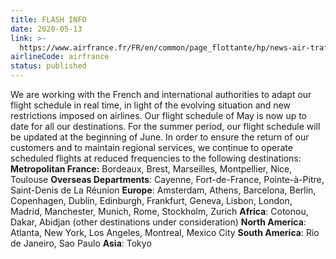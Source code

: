 ```yaml
---
title: FLASH INFO
date: 2020-05-13
link: >-
  https://www.airfrance.fr/FR/en/common/page_flottante/hp/news-air-traffic-air-france.htm
airlineCode: airfrance
status: published
---
```

We are working with the French and international authorities to adapt our flight schedule in real time, in light of the evolving situation and new restrictions imposed on airlines.   Our flight schedule of May is now up to date for all our destinations. For the summer period, our flight schedule will be updated at the beginning of June. In order to ensure the return of our customers and to maintain regional services, we continue to operate scheduled flights at reduced frequencies to the following destinations:   **Metropolitan France:** Bordeaux, Brest, Marseilles, Montpellier, Nice, Toulouse ​**Overseas Departments**: Cayenne, Fort-de-France, Pointe-à-Pitre, Saint-Denis de La Réunion **Europe**: Amsterdam, Athens, Barcelona, Berlin, Copenhagen, Dublin, Edinburgh, Frankfurt, Geneva, Lisbon, London, Madrid, Manchester, Munich, Rome, Stockholm, Zurich **Africa**: Cotonou, Dakar, Abidjan (other destinations under consideration) **North America**: Atlanta, New York, Los Angeles, Montreal, Mexico City **South America**: Rio de Janeiro, Sao Paulo **Asia**: Tokyo 
